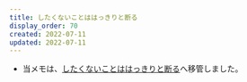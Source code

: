```yaml
---
title: したくないことははっきりと断る
display_order: 70
created: 2022-07-11
updated: 2022-07-11
---
```

- 当メモは、[したくないことははっきりと断る](https://thinktwice.tech/life/human_relations/clearly_say_no_to_what_you_dont_want_to_do/)へ移管しました。
